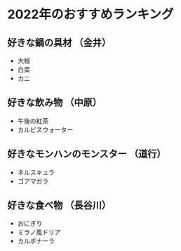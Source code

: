 # 2022年のおすすめランキング

## 好きな鍋の具材 （金井）
- 大根
- 白菜
- カニ

## 好きな飲み物 （中原）
- 午後の紅茶
- カルピスウォーター

## 好きなモンハンのモンスター （道行）
- ネルスキュラ
- ゴアマガラ

## 好きな食べ物 （長谷川）
- おにぎり
- ミラノ風ドリア
- カルボナーラ
